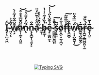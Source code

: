 ## <h1 align="center">I̵̡̹̠̺̘͖͆̽ ̷͈͔̍̋̉͐̚ͅw̸̞̗͊̆̅͒̓͂͐̀̕a̴̞̜̰͓͓͈̱͌̑̆̅̉̊̊̕͝ń̵̨͂̉̓͌̔͝ñ̴̨̨̼̬̜̘̱̦̙͒a̷̦̽̈̀̽͐͂͆̒̈ ̵͇̹̃̉̂́͑͛̽b̶̧̳̜̔̏̒̃͛̾̔͘ĕ̵̡̠͚̤̼̉̄̆̔̈́̾͑͝ͅ ̷͖͚͖̫̬̻͈͗͌̽͠s̷̹̜̳̋͆o̸͕̭͔̣̤͔̪̞̾͒̒f̶͉̍̈̑̋̃̕͠t̶̢̼̱̬͆͒ẅ̴̛͉͔͓̬̰̮̩́̿͋̎̕̚͜a̷̱̬̘̮̰̮̥̅̇ȑ̶̟̭̮͔̳̺̮͈͔̼́̀̏̐ȩ̴̹̺̠̅̔̃</h1>
</br>
</br>
</br>
</br>
</br>
<div align="center"><a href="https://git.io/typing-svg"><img src="https://readme-typing-svg.herokuapp.com?font=Fira+Code&letterSpacing=5px&pause=2000&color=F7F67E&background=E8AAFF69&width=650&height=30&lines=%D0%BA%D0%BE%D0%B3%D0%B4%D0%B0-%D0%BD%D0%B8%D0%B1%D1%83%D0%B4%D1%8C+%D1%8F+%D0%BD%D0%B0%D0%BF%D0%B8%D1%88%D1%83+%D0%B7%D0%B4%D0%B5%D1%81%D1%8C+%D1%87%D1%82%D0%BE-%D0%BD%D0%B8%D0%B1%D1%83%D0%B4%D1%8C" alt="Typing SVG" /></a></div>
